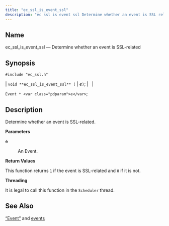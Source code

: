 ```yaml
---
title: "ec_ssl_is_event_ssl"
description: "ec ssl is event ssl Determine whether an event is SSL related void ec ssl is event ssl e Event e Determine whether an event is SSL related e An Event This function returns 1 if the event is SSL related and 0 if it is not It is legal..."
---
```


<a name="apis.ec_ssl_is_event_ssl"></a> 
## Name

ec_ssl_is_event_ssl — Determine whether an event is SSL-related

## Synopsis

`#include "ec_ssl.h"`

| `void **ec_ssl_is_event_ssl** (` | <var class="pdparam">e</var>`)`; |   |

`Event * <var class="pdparam">e</var>`;<a name="idp62729616"></a> 
## Description

Determine whether an event is SSL-related.

**<a name="idp62730832"></a> Parameters**

<dl class="variablelist">

<dt>e</dt>

<dd>

An Event.

</dd>

</dl>

**<a name="idp62733536"></a> Return Values**

This function returns `1` if the event is SSL-related and `0` if it is not.

**<a name="idp62735360"></a> Threading**

It is legal to call this function in the `Scheduler` thread.

<a name="idp62736896"></a> 
## See Also

[“Event”](/momentum/3/3-api/structs-event) and [events](/momentum/3/3-api/arch-primary-apis#arch.event)